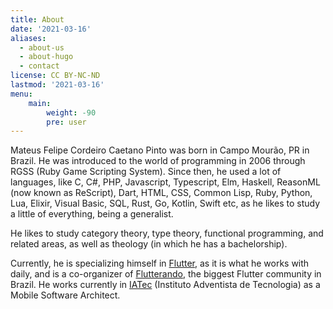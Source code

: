 ```yaml
---
title: About
date: '2021-03-16'
aliases:
  - about-us
  - about-hugo
  - contact
license: CC BY-NC-ND
lastmod: '2021-03-16'
menu:
    main: 
        weight: -90
        pre: user
---
```


Mateus Felipe Cordeiro Caetano Pinto was born in Campo Mourão, PR in Brazil. He was introduced to the world of programming in 2006 through RGSS (Ruby Game Scripting System). Since then, he used a lot of languages, like C, C#, PHP, Javascript, Typescript, Elm, Haskell, ReasonML (now known as ReScript), Dart, HTML, CSS, Common Lisp, Ruby, Python, Lua, Elixir, Visual Basic, SQL, Rust, Go, Kotlin, Swift etc, as he likes to study a little of everything, being a generalist.

He likes to study category theory, type theory, functional programming, and related areas, as well as theology (in which he has a bachelorship).

Currently, he is specializing himself in [Flutter](https://flutter.dev), as it is what he works with daily, and is a co-organizer of [Flutterando](https://flutterando.com.br), the biggest Flutter community in Brazil. He works currently in [IATec](https://iatec.com) (Instituto Adventista de Tecnologia) as a Mobile Software Architect.